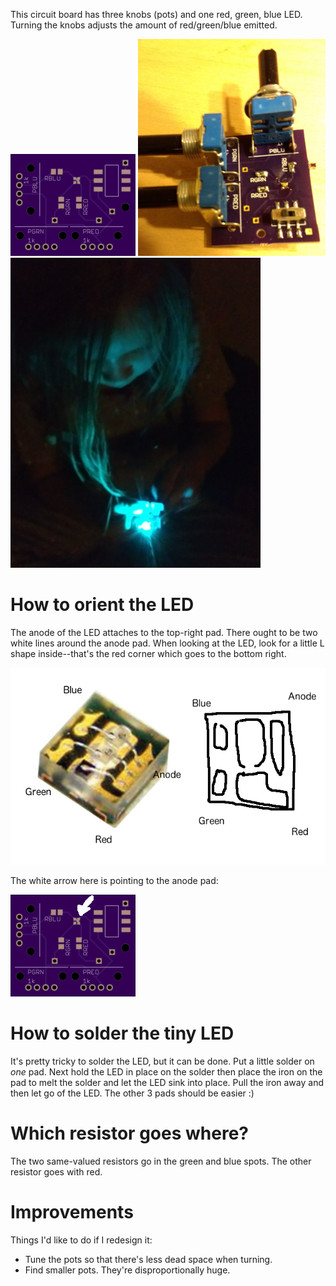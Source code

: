 This circuit board has three knobs (pots) and one red, green, blue LED.  Turning the knobs adjusts the amount of red/green/blue emitted.

![Board](./boardtop.png)
![Board with LED on](./pic1.png)
![Bluish-green light](./pic2.png)

# How to orient the LED

The anode of the LED attaches to the top-right pad.  There ought to be two white lines around the anode pad.  When looking at the LED, look for a little L shape inside--that's the red corner which goes to the bottom right.

![Orienting the LED](./orientation.png)

The white arrow here is pointing to the anode pad:

![Anode](./boardtop_anode.png)

# How to solder the tiny LED

It's pretty tricky to solder the LED, but it can be done.  Put a little solder on *one* pad.  Next hold the LED in place on the solder then place the iron on the pad to melt the solder and let the LED sink into place.  Pull the iron away and then let go of the LED.  The other 3 pads should be easier :)

# Which resistor goes where?

The two same-valued resistors go in the green and blue spots.  The other resistor goes with red.

# Improvements

Things I'd like to do if I redesign it:

- Tune the pots so that there's less dead space when turning.
- Find smaller pots.  They're disproportionally huge.